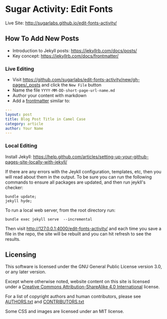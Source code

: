 # Sugar Activity: Edit Fonts

Live Site: <http://sugarlabs.github.io/edit-fonts-activity/>

## How To Add New Posts

* Introduction to Jekyll posts: <https://jekyllrb.com/docs/posts/>
* Key concept: <https://jekyllrb.com/docs/frontmatter/>

### Live Editing

* Visit <https://github.com/sugarlabs/edit-fonts-activity/new/gh-pages/_posts> and click the `New File` button
* Name the file `YYYY-MM-DD-short-page-url-name.md`
* Author your content with markdown
* Add a [frontmatter](https://jekyllrb.com/docs/frontmatter/) similar to:

```yaml
---
layout: post
title: Blog Post Title in Camel Case
category: article
author: Your Name
---
```

### Local Editing

Install Jekyll: <https://help.github.com/articles/setting-up-your-github-pages-site-locally-with-jekyll/>

If there are any errors with the Jeykll configuration, templates, etc, then you will read about them in the output. 
To be sure you can run the following commands to ensure all packages are updated, and then run jeykll's checker:

    bundle update;
    jekyll hyde;

To run a local web server, from the root directory run:

    bundle exec jekyll serve  --incremental

Then visit <http://127.0.0.1:4000/edit-fonts-activity/> and each time you save a file in the repo, the site will be rebuilt and you can hit refresh to see the results.

## Licensing

This software is licensed under the GNU General Public License version 3.0, or any later version. 

Except where otherwise noted, website content on this site is licensed under a [Creative Commons Attribution-ShareAlike 4.0 International](https://www.creativecommons.org/licenses/by-sa/4.0/) license.

For a list of copyright authors and human contributors, please see [AUTHORS.txt](AUTHORS.txt) and [CONTRIBUTORS.txt](CONTRIBUTORS.txt)

Some CSS and images are licensed under an MIT license.
